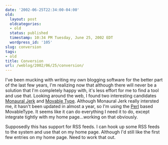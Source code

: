 ```yaml
---
date: '2002-06-25T22:34:00-04:00'
old:
  layout: post
  oldcategories:
  - old
  status: published
  timestamp: 10:34 PM Tuesday, June 25, 2002 EDT
  wordpress_id: '105'
slug: conversion
tags:
- old
title: Conversion
url: /weblog/2002/06/25/conversion/
---
```


I've been mucking with writing my own blogging software for the better part of the last few years, I'm realizing now that although there will never be a solution that I'm completely happy with, it's less effort for me to find a tool and use that.  Looking around the web, I found two interesting candidates [Monaural Jerk](http://www.monauraljerk.org/) and [Movable Type](http://www.movabletype.org/).  Although Monaural Jerk really intersted me, it hasn't been updated in almost a year, so I'm using the [Perl](http://www.perl.org/) based MovableType.  It seems like it can do everything I need it to do, except integrate tightly with my home page...working on that obviously.

Supposedly this has support for RSS feeds.  I can hook up some RSS feeds to the system and use that on my home page.  Although I'd still like the first few entries on my home page.  Need to work that out.
